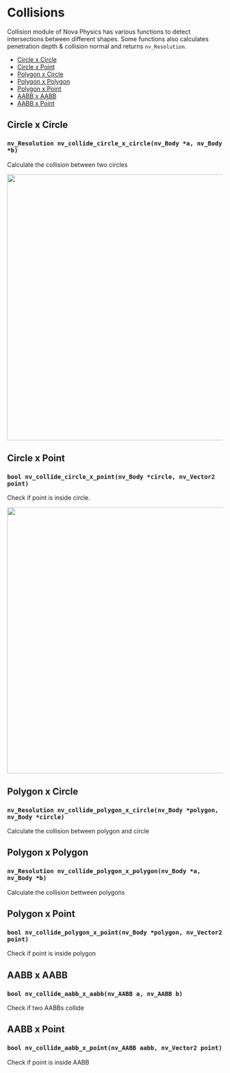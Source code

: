 # Collisions
Collision module of Nova Physics has various functions to detect intersections between different shapes. Some functions also calculates penetration depth & collision normal and returns `nv_Resolution`.
- [Circle x Circle](#circle-x-circle)
- [Circle x Point](#circle-x-point)
- [Polygon x Circle](#circle-x-circle)
- [Polygon x Polygon](#circle-x-circle)
- [Polygon x Point](#polygon-x-point)
- [AABB x AABB](#circle-x-circle)
- [AABB x Point](#circle-x-circle)


## Circle x Circle
### `nv_Resolution nv_collide_circle_x_circle(nv_Body *a, nv_Body *b)`
Calculate the collision between two circles

<img src="https://raw.githubusercontent.com/kadir014/nova-physics/main/docs/assets/collision_circlexcircle.png" width=620>


## Circle x Point
### `bool nv_collide_circle_x_point(nv_Body *circle, nv_Vector2 point)`
Check if point is inside circle.

<img src="https://raw.githubusercontent.com/kadir014/nova-physics/main/docs/assets/collision_circlexpoint.png" width=620>


## Polygon x Circle
### `nv_Resolution nv_collide_polygon_x_circle(nv_Body *polygon, nv_Body *circle)`
Calculate the collision between polygon and circle


## Polygon x Polygon
### `nv_Resolution nv_collide_polygon_x_polygon(nv_Body *a, nv_Body *b)`
Calculate the collision bettween polygons


## Polygon x Point
### `bool nv_collide_polygon_x_point(nv_Body *polygon, nv_Vector2 point)`
Check if point is inside polygon


## AABB x AABB
### `bool nv_collide_aabb_x_aabb(nv_AABB a, nv_AABB b)`
Check if two AABBs collide


## AABB x Point
### `bool nv_collide_aabb_x_point(nv_AABB aabb, nv_Vector2 point)`
Check if point is inside AABB